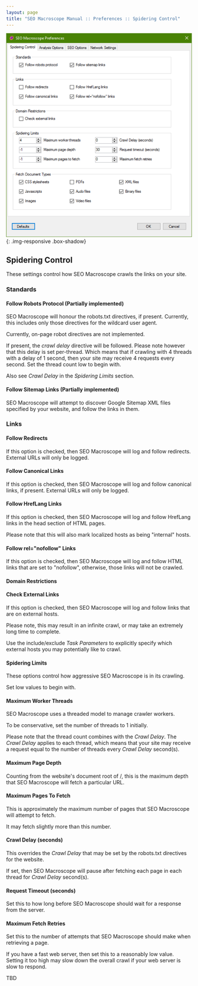 ```yaml
---
layout: page
title: "SEO Macroscope Manual :: Preferences :: Spidering Control"
---
```


![SEO Macroscope spidering control preferences](../../images/preferences-spidering-control.png){: .img-responsive .box-shadow}

## Spidering Control

These settings control how SEO Macroscope crawls the links on your site.

### Standards

#### Follow Robots Protocol (Partially implemented)

SEO Macroscope will honour the robots.txt directives, if present. Currently, this includes only those directives for the wildcard user agent.

Currently, on-page robot directives are not implemented.

If present, the *crawl delay* directive will be followed. Please note however that this delay is set per-thread. Which means that if crawling with 4 threads with a delay of 1 second, then your site may receive 4 requests every second. Set the thread count low to begin with.

Also see *Crawl Delay* in the *Spidering Limits* section.

#### Follow Sitemap Links (Partially implemented)

SEO Macroscope will attempt to discover Google Sitemap XML files specified by your website, and follow the links in them.

### Links

#### Follow Redirects

If this option is checked, then SEO Macroscope will log and follow redirects. External URLs will only be logged.

#### Follow Canonical Links

If this option is checked, then SEO Macroscope will log and follow canonical links, if present. External URLs will only be logged.

#### Follow HrefLang Links

If this option is checked, then SEO Macroscope will log and follow HrefLang links in the head section of HTML pages.

Please note that this will also mark localized hosts as being "internal" hosts.

#### Follow rel="nofollow" Links

If this option is checked, then SEO Macroscope will log and follow HTML links that are set to "nofollow", otherwise, those links will not be crawled.

#### Domain Restrictions

#### Check External Links

If this option is checked, then SEO Macroscope will log and follow links that are on external hosts.

Please note, this may result in an infinite crawl, or may take an extremely long time to complete.

Use the include/exclude *Task Parameters* to explicitly specify which external hosts you may potentially like to crawl.

#### Spidering Limits

These options control how aggressive SEO Macroscope is in its crawling.

Set low values to begin with.

#### Maximum Worker Threads

SEO Macroscope uses a threaded model to manage crawler workers.

To be conservative, set the number of threads to 1 initially.

Please note that the thread count combines with the *Crawl Delay*. The *Crawl Delay* applies to each thread, which means that your site may receive a request equal to the number of threads every *Crawl Delay* second(s).

#### Maximum Page Depth

Counting from the website's document root of /, this is the maximum depth that SEO Macroscope will fetch a particular URL.

#### Maximum Pages To Fetch

This is approximately the maximum number of pages that SEO Macroscope will attempt to fetch.

It may fetch slightly more than this number.

#### Crawl Delay (seconds)

This overrides the *Crawl Delay* that may be set by the robots.txt directives for the website.

If set, then SEO Macroscope will pause after fetching each page in each thread for *Crawl Delay* second(s).

#### Request Timeout (seconds)

Set this to how long before SEO Macroscope should wait for a response from the server.

#### Maximum Fetch Retries

Set this to the number of attempts that SEO Macroscope should make when retrieving a page.

If you have a fast web server, then set this to a reasonably low value. Setting it too high may slow down the overall crawl if your web server is slow to respond.

TBD
